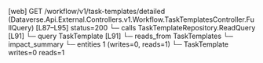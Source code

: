 [web] GET /workflow/v1/task-templates/detailed  (Dataverse.Api.External.Controllers.v1.Workflow.TaskTemplatesController.FullQuery)  [L87–L95] status=200
  └─ calls TaskTemplateRepository.ReadQuery [L91]
  └─ query TaskTemplate [L91]
    └─ reads_from TaskTemplates
  └─ impact_summary
    └─ entities 1 (writes=0, reads=1)
      └─ TaskTemplate writes=0 reads=1

